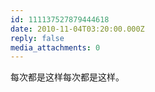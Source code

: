 ```yaml
---
id: 111137527879444618
date: 2010-11-04T03:20:00.000Z
reply: false
media_attachments: 0
---
```


每次都是这样每次都是这样。 ​​​​

